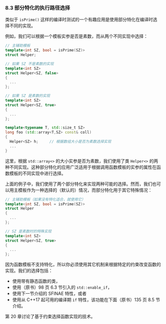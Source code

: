 ### 8.3    部分特化的执行路径选择

类似于 `isPrime()` 这样的编译时测试的一个有趣应用是使用部分特化在编译时选择不同的实现。

例如，我们可以根据一个模板实参是否是素数，而从两个不同实现中选择：

```c++
// 主辅助模板
template<int SZ, bool = isPrime(SZ)>
struct Helper;

// 如果 SZ 不是素数的实现
template<int SZ>
struct Helper<SZ, false>
{
  ...
};

// 如果 SZ 是素数的实现
template<int SZ>
struct Helper<SZ, true>
{
  ...
};

template<typename T, std::size_t SZ>
long foo (std::array<T,SZ> const& coll)
{
  Helper<SZ> h;		// 根据数组大小是否为素数选择实现
  ...
}
```

这里，根据 `std::array<>` 的大小实参是否为素数，我们使用了类 `Helper<>` 的两种不同实现。这种部分特化的应用广泛适用于根据调用函数模板的实参的属性在函数模板的不同实现中进行选择。

上面的例子中，我们使用了两个部分特化来实现两种可能的选择。然而，我们也可以用主模板作为一种选择的（默认的）情况，而部分特化用于其它特殊情况：

```c++
// 主辅助模板（如果没有特化适合，就使用它）
template<int SZ, bool = isPrime(SZ)>
struct Helper
{
  ...
};

// SZ 是素数时的特殊实现
template<int SZ>
struct Helper<SZ, true>
{
  ...
};
```

因为函数模板不支持特化，所以你必须使用其它机制来根据特定的约束改变函数的实现。我们的选择包括：

+ 使用带有静态函数的类，
+ 使用（原书）98 页 6.3 节引入的 `std::enable_if`，
+ 使用下一节介绍的 SFINAE 特性，或者
+ 使用从 C++17 起可用的编译期 `if` 特性，该功能在下面（原书）135 页 8.5 节介绍。

第 20 章讨论了基于约束选择函数实现的技术。